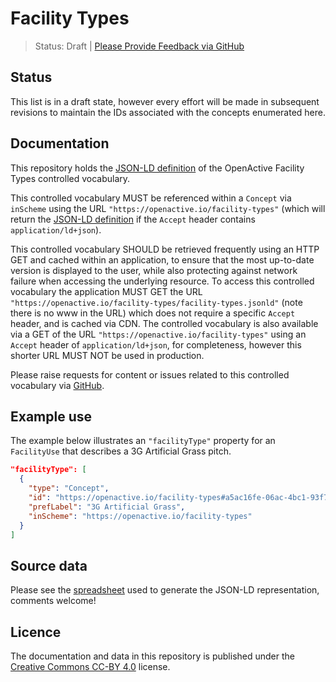 # Facility Types

> Status: Draft | [Please Provide Feedback via GitHub](https://github.com/openactive/facility-types/issues)

## Status

This list is in a draft state, however every effort will be made in subsequent revisions to maintain the IDs associated with the concepts enumerated here.

## Documentation

This repository holds the [JSON-LD definition](https://openactive.io/facility-types/facility-types.jsonld) of the OpenActive Facility Types controlled vocabulary.

This controlled vocabulary MUST be referenced within a `Concept` via `inScheme` using the URL `"https://openactive.io/facility-types"` (which will return the [JSON-LD definition](https://openactive.io/facility-types/facility-types.jsonld) if the `Accept` header contains `application/ld+json`).

This controlled vocabulary SHOULD be retrieved frequently using an HTTP GET and cached within an application, to ensure that the most up-to-date version is displayed to the user, while also protecting against network failure when accessing the underlying resource. To access this controlled vocabulary the application MUST GET the URL `"https://openactive.io/facility-types/facility-types.jsonld"` (note there is no www in the URL) which does not require a specific `Accept` header, and is cached via CDN. The controlled vocabulary is also available via a GET of the URL `"https://openactive.io/facility-types"` using an `Accept` header of `application/ld+json`, for completeness, however this shorter URL MUST NOT be used in production.

Please raise requests for content or issues related to this controlled vocabulary via [GitHub](https://github.com/openactive/facility-types/issues). 

## Example use

The example below illustrates an `"facilityType"` property for an `FacilityUse` that describes a 3G Artificial Grass pitch.

```json
"facilityType": [
  {
    "type": "Concept",
    "id": "https://openactive.io/facility-types#a5ac16fe-06ac-4bc1-93f7-69ff3bfcf3b9",
    "prefLabel": "3G Artificial Grass",
    "inScheme": "https://openactive.io/facility-types"
  }
]
```

## Source data

Please see the [spreadsheet](https://docs.google.com/spreadsheets/d/1ZZ1J13Ry3y8p5nA2Voady98A3dZocvGebuNu1PYIveI/edit#gid=0) used to generate the JSON-LD representation, comments welcome!


## Licence

The documentation and data in this repository is published under the [Creative Commons CC-BY 4.0](https://creativecommons.org/licenses/by/4.0/) license.

